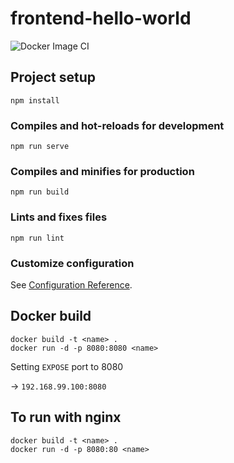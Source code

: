# frontend-hello-world

![Docker Image CI](https://github.com/vives-projectwerk-2-2020/Frontend/workflows/Docker%20Image%20CI/badge.svg?branch=develop)

## Project setup
```
npm install
```

### Compiles and hot-reloads for development
```
npm run serve
```

### Compiles and minifies for production
```
npm run build
```

### Lints and fixes files
```
npm run lint
```

### Customize configuration
See [Configuration Reference](https://cli.vuejs.org/config/).

## Docker build

```
docker build -t <name> .
docker run -d -p 8080:8080 <name>
```
Setting `EXPOSE` port to 8080

-> `192.168.99.100:8080`

## To run with nginx

```
docker build -t <name> .
docker run -d -p 8080:80 <name>
```
